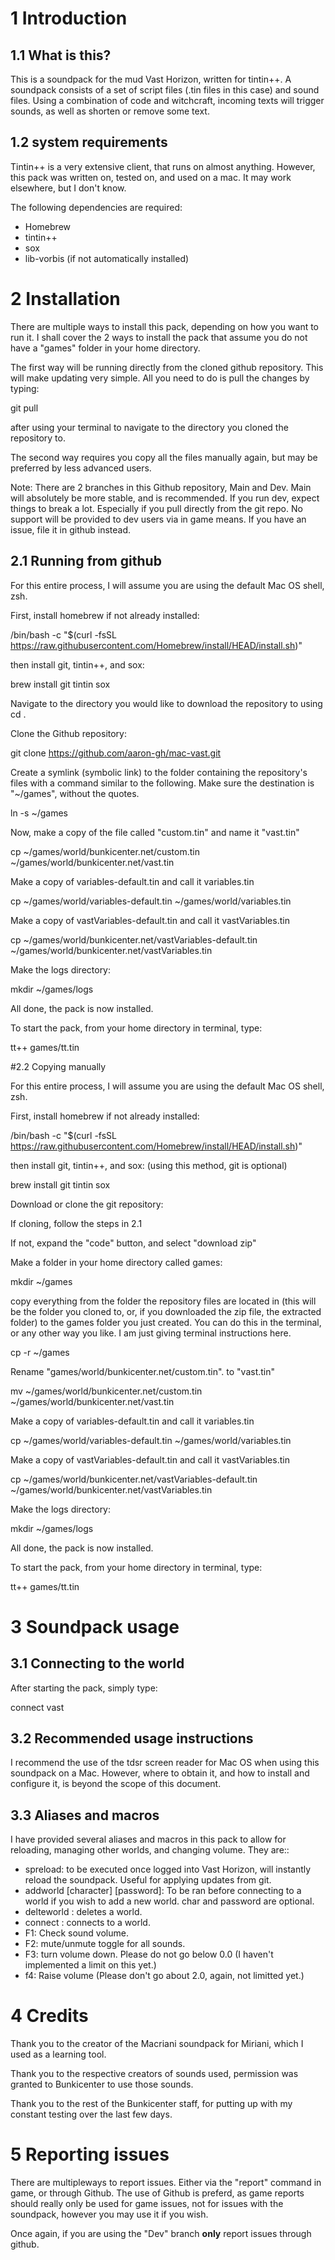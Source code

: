 # 1 Introduction

## 1.1 What is this?

This is a soundpack for the mud Vast Horizon, written for tintin++. A soundpack consists of a set of script files (.tin files in this case) and sound files. Using a combination of code and witchcraft, incoming texts will trigger sounds, as well as shorten or remove some text.

## 1.2 system requirements

Tintin++ is a very extensive client, that runs on almost anything. However, this pack was written on, tested on, and used on a mac. It may work elsewhere, but I don't know.

The following dependencies are required:

* Homebrew
* tintin++
* sox
* lib-vorbis (if not automatically installed)

# 2 Installation

There are multiple ways to install this pack, depending on how you want to run it. I shall cover the 2 ways to install the pack that assume you do not have a "games" folder in your home directory.

The first way will be running directly from the cloned github repository. This will make updating very simple. All you need to do is pull the changes by typing:

git pull

after using your terminal to navigate to the directory you cloned the repository to.

The second way requires you copy all the files manually again, but may be preferred by less advanced users.

Note: There are 2 branches in this Github repository, Main and Dev. Main will absolutely be more stable, and is recommended. If you run dev, expect things to break a lot. Especially if you pull directly from the git repo. No support will be provided to dev users via in game means. If you have an issue, file it in github instead.

## 2.1 Running from github

For this entire process, I will assume you are using the default Mac OS shell, zsh.

First, install homebrew if not already installed:

/bin/bash -c "$(curl -fsSL https://raw.githubusercontent.com/Homebrew/install/HEAD/install.sh)"

then install git, tintin++, and sox:

brew install git tintin sox

Navigate to the directory you would like to download the repository to using cd <path>.

Clone the Github repository:

git clone https://github.com/aaron-gh/mac-vast.git

Create a symlink (symbolic link) to the folder containing the repository's files with a command similar to the following. Make sure the destination is "~/games", without the quotes.

ln -s <repository-path> ~/games

Now, make a copy of the file called "custom.tin" and name it "vast.tin"

cp ~/games/world/bunkicenter.net/custom.tin ~/games/world/bunkicenter.net/vast.tin

Make a copy of variables-default.tin and call it variables.tin

cp ~/games/world/variables-default.tin ~/games/world/variables.tin

Make a copy of vastVariables-default.tin and call it vastVariables.tin

cp ~/games/world/bunkicenter.net/vastVariables-default.tin ~/games/world/bunkicenter.net/vastVariables.tin

Make the logs directory:

mkdir ~/games/logs

All done, the pack is now installed.

To start the pack, from your home directory in terminal, type:

tt++ games/tt.tin

#2.2 Copying manually

For this entire process, I will assume you are using the default Mac OS shell, zsh.

First, install homebrew if not already installed:

/bin/bash -c "$(curl -fsSL https://raw.githubusercontent.com/Homebrew/install/HEAD/install.sh)"

then install git, tintin++, and sox: (using this method, git is optional)

brew install git tintin sox

Download or clone the git repository:

If cloning, follow the steps in 2.1

If not, expand the "code" button, and select "download zip"

Make a folder in your home directory called games:

mkdir ~/games

copy everything from the folder the repository files are located in (this will be the folder you cloned to, or, if you downloaded the zip file, the extracted folder) to the games folder you just created. You can do this in the terminal, or any other way you like. I am just giving terminal instructions here.

cp -r <repository-path> ~/games

Rename "games/world/bunkicenter.net/custom.tin". to "vast.tin"

mv ~/games/world/bunkicenter.net/custom.tin ~/games/world/bunkicenter.net/vast.tin

Make a copy of variables-default.tin and call it variables.tin

cp ~/games/world/variables-default.tin ~/games/world/variables.tin

Make a copy of vastVariables-default.tin and call it vastVariables.tin

cp ~/games/world/bunkicenter.net/vastVariables-default.tin ~/games/world/bunkicenter.net/vastVariables.tin

Make the logs directory:

mkdir ~/games/logs

All done, the pack is now installed.

To start the pack, from your home directory in terminal, type:

tt++ games/tt.tin

# 3 Soundpack usage

## 3.1 Connecting to the world

After starting the pack, simply type:

connect vast

## 3.2 Recommended usage instructions

I recommend the use of the tdsr screen reader for Mac OS when using this soundpack on a Mac. However, where to obtain it, and how to install and configure it, is beyond the scope of this document.

## 3.3 Aliases and macros

I have provided several aliases and macros in this pack to allow for reloading, managing other worlds, and changing volume. They are::

* spreload: to be executed once logged into Vast Horizon, will instantly reload the soundpack. Useful for applying updates from git.
* addworld <host> <port> [character] [password]: To be ran before connecting to a world if you wish to add a new world. char and password are optional.
* delteworld <world>: deletes a world.
* connect <world>: connects to a world.
* F1: Check sound volume.
* F2: mute/unmute toggle for all sounds.
* F3: turn volume down. Please do not go below 0.0 (I haven't implemented a limit on this yet.)
* f4: Raise volume (Please don't go about 2.0, again, not limitted yet.)

# 4 Credits

Thank you to the creator of the Macriani soundpack for Miriani, which I used as a learning tool.

Thank you to the respective creators of sounds used, permission was granted to Bunkicenter to use those sounds.

Thank you to the rest of the Bunkicenter staff, for putting up with my constant testing over the last few days.


# 5 Reporting issues

There are multipleways to report issues. Either via the "report" command in game, or through Github. The use of Github is preferd, as game reports should really only be used for game issues, not for issues with the soundpack, however you may use it if you wish.

Once again, if you are using the "Dev" branch **only** report issues through github.
